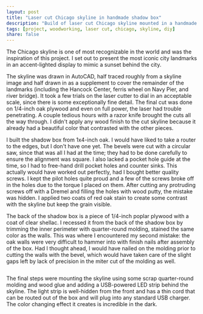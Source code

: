 ```yaml
---
layout: post
title: "Laser cut Chicago skyline in handmade shadow box"
description: "Build of laser cut Chicago skyline mounted in a handmade shadow box"
tags: [project, woodworking, laser cut, chicago, skyline, diy]
share: false
---
```


The Chicago skyline is one of most recognizable in the world and was the inspiration of this project. I set out to present the most iconic city landmarks in an accent-lighted display to mimic a sunset behind the city.

The skyline was drawn in AutoCAD, half traced roughly from a skyline image and half drawn in as a supplement to cover the remainder of the landmarks (including the Hancock Center, ferris wheel on Navy Pier, and river bridge). It took a few trials on the laser cutter to dial in an acceptable scale, since there is some exceptionally fine detail. The final cut was done on 1/4-inch oak plywood and even on full power, the laser had trouble penetrating. A couple tedious hours with a razor knife brought the cuts all the way through. I didn't apply any wood finish to the cut skyline because it already had a beautiful color that contrasted with the other pieces.

I built the shadow box from 1x4-inch oak. I would have liked to take a router to the edges, but I don't have one yet. The bevels were cut with a circular saw, since that was all I had at the time; they had to be done carefully to ensure the alignment was square. I also lacked a pocket hole guide at the time, so I had to free-hand drill pocket holes and counter sinks. This actually would have worked out perfectly, had I bought better quality screws. I kept the pilot holes quite proud and a few of the screws broke off in the holes due to the torque I placed on them. After cutting any protruding screws off with a Dremel and filling the holes with wood putty, the mistake was hidden. I applied two coats of red oak stain to create some contrast with the skyline but keep the grain visible.

The back of the shadow box is a piece of 1/4-inch poplar plywood with a coat of clear shellac. I recessed it from the back of the shadow box by trimming the inner perimeter with quarter-round molding, stained the same color as the walls. This was where I encountered my second mistake: the oak walls were very difficult to hammer into with finish nails after assembly of the box. Had I thought ahead, I would have nailed on the molding prior to cutting the walls with the bevel, which would have taken care of the slight gaps left by lack of precision in the miter cut of the molding as well.

<figure>
	<a href="{{ site.url }}/images/chicago_light_box_big.jpg"><img src="{{ site.url }}/images/chicago_light_box.jpg" alt=""></a>
</figure>

The final steps were mounting the skyline using some scrap quarter-round molding and wood glue and adding a USB-powered LED strip behind the skyline. The light strip is well-hidden from the front and has a thin cord that can be routed out of the box and will plug into any standard USB charger. The color changing effect it creates is incredible in the dark.

<figure>
	<a href="{{ site.url }}/images/chicago_light_box_dark_big.jpg"><img src="{{ site.url }}/images/chicago_light_box_dark.jpg" alt=""></a>
</figure>
